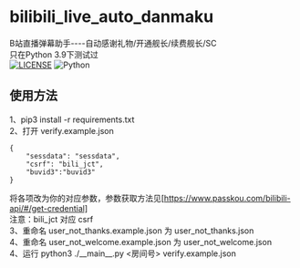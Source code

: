 # bilibili_live_auto_danmaku
B站直播弹幕助手----自动感谢礼物/开通舰长/续费舰长/SC  
只在Python 3.9下测试过  
[![LICENSE](https://img.shields.io/badge/LICENSE-GPLv3-red)](LICENSE)
![Python](https://img.shields.io/badge/Python-3.9-blue)
## 使用方法

1、pip3 install -r requirements.txt  
2、打开 verify.example.json 
```
{
    "sessdata": "sessdata",
    "csrf": "bili_jct",
    "buvid3":"buvid3"
}

```
将各项改为你的对应参数，参数获取方法见[https://www.passkou.com/bilibili-api/#/get-credential]  
注意：bili_jct 对应 csrf  
3、重命名 user_not_thanks.example.json 为 user_not_thanks.json  
4、重命名 user_not_welcome.example.json 为 user_not_welcome.json  
4、运行 python3 ./\_\_main\_\_.py <房间号> verify.example.json  
